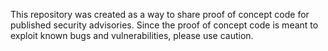 This repository was created as a way to share proof of concept code for published security advisories. Since the proof of concept code is meant to exploit known bugs and vulnerabilities, please use caution.
